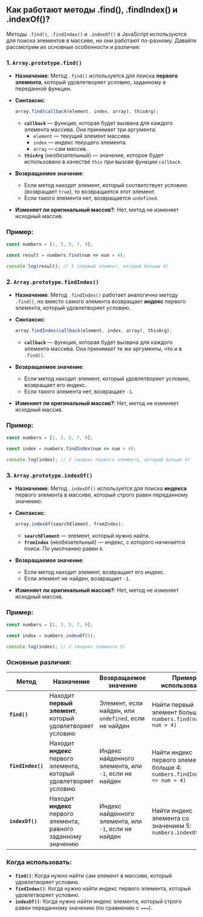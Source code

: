 ## Как работают методы .find(), .findIndex() и .indexOf()?

Методы `.find()`, `.findIndex()` и `.indexOf()` в JavaScript используются для поиска элементов в массиве, но они работают по-разному. Давайте рассмотрим их основные особенности и различия:

### 1. **`Array.prototype.find()`**

- **Назначение**: Метод `.find()` используется для поиска **первого элемента**, который удовлетворяет условию, заданному в переданной функции.
  
- **Синтаксис**:
  ```javascript
  array.find(callback(element, index, array), thisArg);
  ```
  - **`callback`** — функция, которая будет вызвана для каждого элемента массива. Она принимает три аргумента:
    - `element` — текущий элемент массива.
    - `index` — индекс текущего элемента.
    - `array` — сам массив.
  - **`thisArg`** (необязательный) — значение, которое будет использовано в качестве `this` при вызове функции `callback`.
  
- **Возвращаемое значение**:
  - Если метод находит элемент, который соответствует условию (возвращает `true`), то возвращается этот элемент.
  - Если такого элемента нет, возвращается `undefined`.
  
- **Изменяет ли оригинальный массив?**: Нет, метод не изменяет исходный массив.

### Пример:

```javascript
const numbers = [1, 3, 5, 7, 9];

const result = numbers.find(num => num > 4);

console.log(result); // 5 (первый элемент, который больше 4)
```

### 2. **`Array.prototype.findIndex()`**

- **Назначение**: Метод `.findIndex()` работает аналогично методу `.find()`, но вместо самого элемента возвращает **индекс** первого элемента, который удовлетворяет условию.
  
- **Синтаксис**:
  ```javascript
  array.findIndex(callback(element, index, array), thisArg);
  ```
  - **`callback`** — функция, которая будет вызвана для каждого элемента массива. Она принимает те же аргументы, что и в `.find()`.
  
- **Возвращаемое значение**:
  - Если метод находит элемент, который удовлетворяет условию, возвращает его индекс.
  - Если такого элемента нет, возвращает `-1`.

- **Изменяет ли оригинальный массив?**: Нет, метод не изменяет исходный массив.

### Пример:

```javascript
const numbers = [1, 3, 5, 7, 9];

const index = numbers.findIndex(num => num > 4);

console.log(index); // 2 (индекс первого элемента, который больше 4)
```

### 3. **`Array.prototype.indexOf()`**

- **Назначение**: Метод `.indexOf()` используется для поиска **индекса** первого элемента в массиве, который строго равен переданному значению.
  
- **Синтаксис**:
  ```javascript
  array.indexOf(searchElement, fromIndex);
  ```
  - **`searchElement`** — элемент, который нужно найти.
  - **`fromIndex`** (необязательный) — индекс, с которого начинается поиск. По умолчанию равен `0`.

- **Возвращаемое значение**:
  - Если метод находит элемент, возвращает его индекс.
  - Если элемент не найден, возвращает `-1`.

- **Изменяет ли оригинальный массив?**: Нет, метод не изменяет исходный массив.

### Пример:

```javascript
const numbers = [1, 3, 5, 7, 9];

const index = numbers.indexOf(5);

console.log(index); // 2 (индекс элемента 5)
```

### Основные различия:

| **Метод**              | **Назначение**                                   | **Возвращаемое значение**                          | **Пример использования**                                                                 |
|------------------------|-------------------------------------------------|--------------------------------------------------|------------------------------------------------------------------------------------------|
| **`find()`**            | Находит **первый элемент**, который удовлетворяет условию | Элемент, если найден, или `undefined`, если не найден | Найти первый элемент больше 4: `numbers.find(num => num > 4)`                           |
| **`findIndex()`**       | Находит **индекс** первого элемента, который удовлетворяет условию | Индекс найденного элемента, или `-1`, если не найден | Найти индекс первого элемента больше 4: `numbers.findIndex(num => num > 4)`            |
| **`indexOf()`**         | Находит **индекс** первого элемента, равного заданному значению | Индекс найденного элемента, или `-1`, если не найден | Найти индекс элемента со значением 5: `numbers.indexOf(5)`                             |

### Когда использовать:
- **`find()`**: Когда нужно найти сам элемент в массиве, который удовлетворяет условию.
- **`findIndex()`**: Когда нужно найти индекс первого элемента, который удовлетворяет условию.
- **`indexOf()`**: Когда нужно найти индекс элемента, который строго равен переданному значению (по сравнению с `===`).